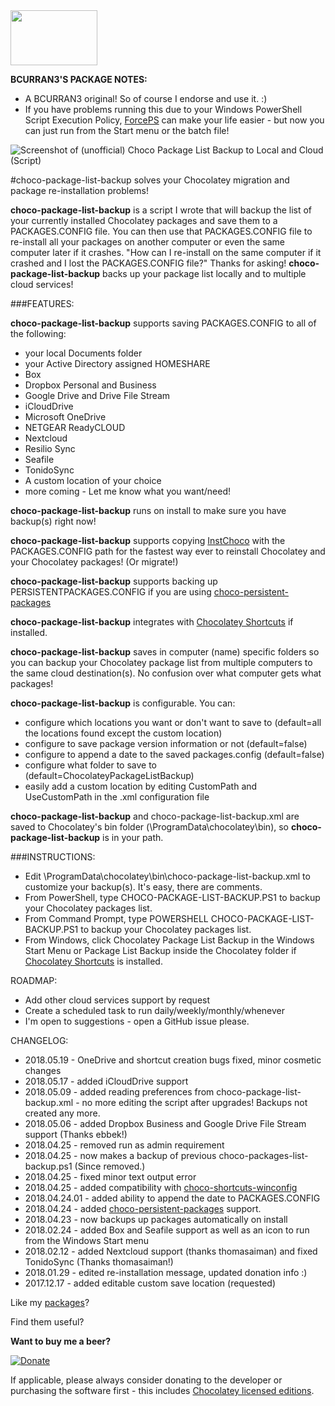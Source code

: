 <img src="https://raw.githubusercontent.com/bcurran3/ChocolateyPackages/master/InstChoco/InstChoco_icon.png" width="139" height="88">

**BCURRAN3'S PACKAGE NOTES:**

* A BCURRAN3 original! So of course I endorse and use it. :)
* If you have problems running this due to your Windows PowerShell Script Execution Policy, [ForcePS](https://chocolatey.org/packages/forceps) can make your life easier - but now you can just run from the Start menu or the batch file!

![Screenshot of (unofficial) Choco Package List Backup to Local and Cloud (Script)](https://raw.githubusercontent.com/bcurran3/ChocolateyPackages/master/choco-package-list-backup/choco-package-list-backup.ps1_screenshot.png)
	
#choco-package-list-backup solves your Chocolatey migration and package re-installation problems!

**choco-package-list-backup** is a script I wrote that will backup the list of your currently installed Chocolatey packages and save them to a PACKAGES.CONFIG file. You can then use that PACKAGES.CONFIG file to re-install all your packages on another computer or even the same computer later if it crashes. "How can I re-install on the same computer if it crashed and I lost the PACKAGES.CONFIG file?" Thanks for asking! **choco-package-list-backup** backs up your package list locally and to multiple cloud services!

###FEATURES:

**choco-package-list-backup** supports saving PACKAGES.CONFIG to all of the following:

* your local Documents folder
* your Active Directory assigned HOMESHARE
* Box
* Dropbox Personal and Business
* Google Drive and Drive File Stream
* iCloudDrive
* Microsoft OneDrive
* NETGEAR ReadyCLOUD
* Nextcloud
* Resilio Sync
* Seafile
* TonidoSync
* A custom location of your choice
* more coming - Let me know what you want/need!

**choco-package-list-backup** runs on install to make sure you have backup(s) right now!

**choco-package-list-backup** supports copying [InstChoco](https://chocolatey.org/packages/instchoco) with the PACKAGES.CONFIG path for the fastest way ever to reinstall Chocolatey and your Chocolatey packages! (Or migrate!)

**choco-package-list-backup** supports backing up PERSISTENTPACKAGES.CONFIG if you are using [choco-persistent-packages](https://chocolatey.org/packages/choco-persistent-packages)

**choco-package-list-backup** integrates with [Chocolatey Shortcuts](https://chocolatey.org/packages/choco-shortcuts-winconfig) if installed.

**choco-package-list-backup** saves in computer (name) specific folders so you can backup your Chocolatey package list from multiple computers to the same cloud destination(s). No confusion over what computer gets what packages!

**choco-package-list-backup** is configurable. You can:

* configure which locations you want or don't want to save to (default=all the locations found except the custom location)
* configure to save package version information or not (default=false)
* configure to append a date to the saved packages.config (default=false)
* configure what folder to save to (default=ChocolateyPackageListBackup)
* easily add a custom location by editing CustomPath and UseCustomPath in the .xml configuration file

**choco-package-list-backup** and choco-package-list-backup.xml are saved to Chocolatey's bin folder (\ProgramData\chocolatey\bin), so **choco-package-list-backup** is in your path.

###INSTRUCTIONS:

* Edit \ProgramData\chocolatey\bin\choco-package-list-backup.xml to customize your backup(s). It's easy, there are comments.
* From PowerShell, type CHOCO-PACKAGE-LIST-BACKUP.PS1 to backup your Chocolatey packages list. 
* From Command Prompt, type POWERSHELL CHOCO-PACKAGE-LIST-BACKUP.PS1 to backup your Chocolatey packages list. 
* From Windows, click Chocolatey Package List Backup in the Windows Start Menu or Package List Backup inside the Chocolatey folder if [Chocolatey Shortcuts](https://chocolatey.org/packages/choco-shortcuts-winconfig) is installed.

ROADMAP:
* Add other cloud services support by request
* Create a scheduled task to run daily/weekly/monthly/whenever
* I'm open to suggestions - open a GitHub issue please.

CHANGELOG:
* 2018.05.19 - OneDrive and shortcut creation bugs fixed, minor cosmetic changes
* 2018.05.17 - added iCloudDrive support
* 2018.05.09 - added reading preferences from choco-package-list-backup.xml - no more editing the script after upgrades! Backups not created any more.
* 2018.05.06 - added Dropbox Business and Google Drive File Stream support (Thanks ebbek!)
* 2018.04.25 - removed run as admin requirement
* 2018.04.25 - now makes a backup of previous choco-packages-list-backup.ps1 (Since removed.)
* 2018.04.25 - fixed minor text output error
* 2018.04.25 - added compatibility with [choco-shortcuts-winconfig](https://chocolatey.org/packages/choco-shortcuts-winconfig)
* 2018.04.24.01 - added ability to append the date to PACKAGES.CONFIG 
* 2018.04.24 - added [choco-persistent-packages](https://chocolatey.org/packages/choco-persistent-packages) support.
* 2018.04.23 - now backups up packages automatically on install
* 2018.02.24 - added Box and Seafile support as well as an icon to run from the Windows Start menu
* 2018.02.12 - added Nextcloud support (thanks thomasaiman) and fixed TonidoSync (Thanks thomasaiman!)
* 2018.01.29 - edited re-installation message, updated donation info :)
* 2017.12.17 - added editable custom save location (requested)

Like my [packages](https://chocolatey.org/profiles/bcurran3)? 

Find them useful?

**Want to buy me a beer?**

[![Donate](https://www.paypalobjects.com/webstatic/mktg/logo/AM_SbyPP_mc_vs_dc_ae.jpg)](https://www.paypal.me/bcurran3donations)

If applicable, please always consider donating to the developer or purchasing the software first - this includes [Chocolatey licensed editions](https://chocolatey.org/pricing).

